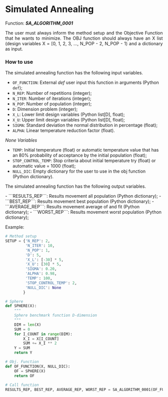 <h1><b>Simulated Annealing</b></h1>

Function: _**SA_ALGORITHM_0001**_

<p align="justify">The user must always inform the method setup and the Objective Function that he wants to minimize. The OBJ function should always have an X list (design variables X = [0, 1, 2, 3, ..., N_POP - 2, N_POP - 1) and a dictionary as input.</p>

<h3><b>How to use</b></h3>

<p align="justify">The simulated annealing function has the following input variables.</p>

- ```OF_FUNCTION```: External _def_ user input this function in arguments (Python ```def```);
- ```N_REP```: Number of repetitions (integer);
- ```N_ITER```: Number of iterations (integer);
- ```N_POP```: Number of population (integer);
- ```D```: Dimension problem (integer);
- ```X_L```: Lower limit design variables (Python list[D], float);
- ```X_U```: Upper limit design variables (Python list[D], float);
- ```SIGMA```: Standard deviation the normal distribution in percentage (float);
- ```ALPHA```: Linear temperature reduction factor (float).     
  
_None Variables_
- ```TEMP```: Initial temperature (float) or automatic temperature value that has an 80% probability of acceptance by the initial population (float);  
- ```STOP_CONTROL_TEMP```: Stop criteria about initial temperature try (float) or automatic value = 1000 (float);  
- ```NULL_DIC```: Empty dictionary for the user to use in the obj function (Python dictionary).  

<p align="justify">The simulated annealing function has the following output variables.</p>  
- ```RESULTS_REP```: Results movement all population (Python dictionary);   
- ```BEST_REP```: Results movement best population (Python dictionary);  
- ```AVERAGE_REP```: Results movement average of and fit (Python dictionary);    
- ```WORST_REP```: Results movement worst population (Python dictionary);    
  
Example:  
```python
# Method setup
SETUP = {'N_REP': 2,
         'N_ITER': 10,
         'N_POP': 1,
         'D': 5,
         'X_L': [-30] * 5,
         'X_U': [30] * 5,
         'SIGMA': 0.20,
         'ALPHA': 0.98,
         'TEMP': 100,
         'STOP_CONTROL_TEMP': 2,
         'NULL_DIC': None
        }

# Sphere
def SPHERE(X):
    """
    Sphere benchmark function D-dimension
    """
    DIM = len(X)
    SUM = 0
    for I_COUNT in range(DIM):
        X_I = X[I_COUNT]
        SUM += X_I ** 2
    Y = SUM
    return Y

# Obj. Function
def OF_FUNCTION(X, NULL_DIC):
    OF = SPHERE(X)
    return OF  
    
# Call function
RESULTS_REP, BEST_REP, AVERAGE_REP, WORST_REP = SA_ALGORITHM_0001(OF_FUNCTION, SETUP)
```

